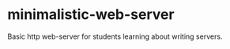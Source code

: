 minimalistic-web-server
=======================

Basic http web-server for students learning about writing servers.
